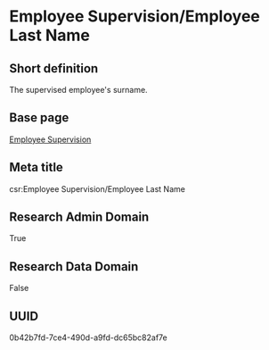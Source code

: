 # Employee Supervision/Employee Last Name
## Short definition
The supervised employee's surname.
## Base page
[Employee Supervision](https://github.com/EuroCRIS/CASRAI-Dictionairies/blob/main/Objects/Employee%20Supervision.md)
## Meta title
csr:Employee Supervision/Employee Last Name
## Research Admin Domain
True
## Research Data Domain
False
## UUID
0b42b7fd-7ce4-490d-a9fd-dc65bc82af7e
